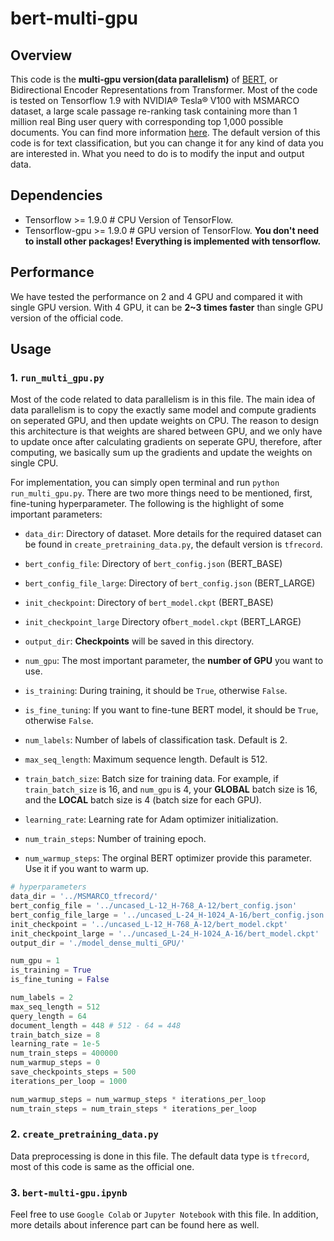 # bert-multi-gpu

## Overview
This code is the **multi-gpu version(data parallelism)** of <a href="https://github.com/google-research/bert">BERT</a>, or Bidirectional Encoder Representations from Transformer. Most of the code is tested on Tensorflow 1.9 with NVIDIA® Tesla® V100 with MSMARCO dataset, a large scale passage re-ranking task containing more than 1 million real Bing user query with corresponding top 1,000 possible documents. You can find more information <a href="http://www.msmarco.org/">here</a>. The default version of this code is for text classification, but you can change it for any kind of data you are interested in. What you need to do is to modify the input and output data.

## Dependencies
- Tensorflow >= 1.9.0 # CPU Version of TensorFlow.
- Tensorflow-gpu >= 1.9.0 # GPU version of TensorFlow.
**You don't need to install other packages! Everything is implemented with tensorflow.**

## Performance
We have tested the performance on 2 and 4 GPU and compared it with single GPU version. With 4 GPU, it can be **2~3 times faster** than single GPU version of the official code.

## Usage
### 1. ```run_multi_gpu.py```
Most of the code related to data parallelism is in this file. The main idea of data parallelism is to copy the exactly same model and compute gradients on seperated GPU, and then update weights on CPU. The reason to design this architecture is that weights are shared between GPU, and we only have to update once after calculating gradients on seperate GPU, therefore, after computing, we basically sum up the gradients and update the weights on single CPU.

For implementation, you can simply open terminal and run ```python run_multi_gpu.py```. There are two more things need to be mentioned, first,  fine-tuning hyperparameter. The following is the highlight of some important parameters:

- ```data_dir```: Directory of dataset. More details for the required dataset can be found in ```create_pretraining_data.py```, the default version is ```tfrecord```.
- ```bert_config_file```: Directory of ```bert_config.json``` (BERT_BASE)
- ```bert_config_file_large```: Directory of ```bert_config.json``` (BERT_LARGE)
- ```init_checkpoint```: Directory of ```bert_model.ckpt``` (BERT_BASE)
- ```init_checkpoint_large``` Directory of```bert_model.ckpt``` (BERT_LARGE)
- ```output_dir```: **Checkpoints** will be saved in this directory.

- ```num_gpu```: The most important parameter, the **number of GPU** you want to use.
- ```is_training```: During training, it should be ```True```, otherwise ```False```.
- ```is_fine_tuning```: If you want to fine-tune BERT model, it should be ```True```, otherwise ```False```.

- ```num_labels```: Number of labels of classification task. Default is 2.
- ```max_seq_length```: Maximum sequence length. Default is 512.
- ```train_batch_size```: Batch size for training data. For example, if ```train_batch_size``` is 16, and ```num_gpu``` is 4, your **GLOBAL** batch size is 16, and the **LOCAL** batch size is 4 (batch size for each GPU).
- ```learning_rate```: Learning rate for Adam optimizer initialization.
- ```num_train_steps```: Number of training epoch.
- ```num_warmup_steps```: The orginal BERT optimizer provide this parameter. Use it if you want to warm up.

```python
# hyperparameters
data_dir = '../MSMARCO_tfrecord/'
bert_config_file = '../uncased_L-12_H-768_A-12/bert_config.json'
bert_config_file_large = '../uncased_L-24_H-1024_A-16/bert_config.json'
init_checkpoint = '../uncased_L-12_H-768_A-12/bert_model.ckpt'
init_checkpoint_large = '../uncased_L-24_H-1024_A-16/bert_model.ckpt'
output_dir = './model_dense_multi_GPU/'

num_gpu = 1
is_training = True
is_fine_tuning = False

num_labels = 2
max_seq_length = 512
query_length = 64
document_length = 448 # 512 - 64 = 448
train_batch_size = 8
learning_rate = 1e-5
num_train_steps = 400000
num_warmup_steps = 0
save_checkpoints_steps = 500
iterations_per_loop = 1000

num_warmup_steps = num_warmup_steps * iterations_per_loop
num_train_steps = num_train_steps * iterations_per_loop
```

### 2. ```create_pretraining_data.py```
Data preprocessing is done in this file. The default data type is ```tfrecord```, most of this code is same as the official one.

### 3. ```bert-multi-gpu.ipynb```
Feel free to use ```Google Colab``` or ```Jupyter Notebook``` with this file. In addition, more details about inference part can be found here as well.

